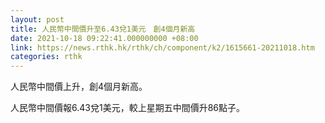 ```yaml
---
layout: post
title: 人民幣中間價升至6.43兌1美元　創4個月新高
date: 2021-10-18 09:22:41.000000000 +08:00
link: https://news.rthk.hk/rthk/ch/component/k2/1615661-20211018.htm
categories: rthk
---
```


人民幣中間價上升，創4個月新高。

人民幣中間價報6.43兌1美元，較上星期五中間價升86點子。
